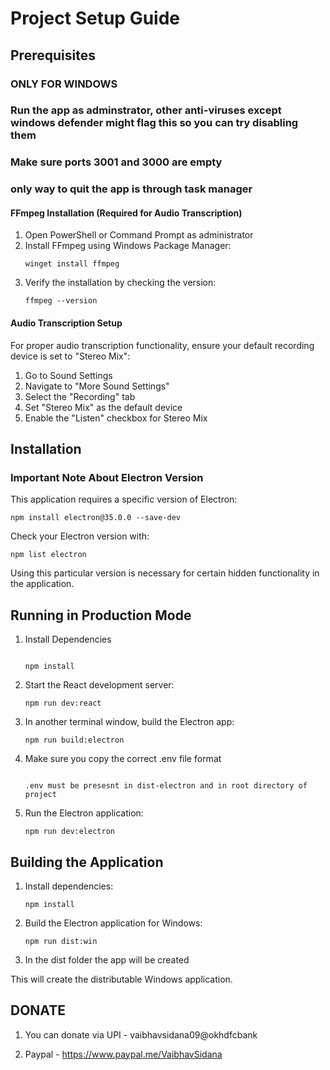 # Project Setup Guide

## Prerequisites

### ONLY FOR WINDOWS

### Run the app as adminstrator, other anti-viruses except windows defender might flag this so you can try disabling them

### Make sure ports 3001 and 3000 are empty

### only way to quit the app is through task manager

#### FFmpeg Installation (Required for Audio Transcription)

1. Open PowerShell or Command Prompt as administrator
2. Install FFmpeg using Windows Package Manager:
   ```
   winget install ffmpeg
   ```
3. Verify the installation by checking the version:
   ```
   ffmpeg --version
   ```

#### Audio Transcription Setup

For proper audio transcription functionality, ensure your default recording device is set to "Stereo Mix":

1. Go to Sound Settings
2. Navigate to "More Sound Settings"
3. Select the "Recording" tab
4. Set "Stereo Mix" as the default device
5. Enable the "Listen" checkbox for Stereo Mix

## Installation

### Important Note About Electron Version

This application requires a specific version of Electron:

```
npm install electron@35.0.0 --save-dev
```

Check your Electron version with:
```
npm list electron
```

Using this particular version is necessary for certain hidden functionality in the application.

## Running in Production Mode
1. Install Dependencies
   ```

   npm install
   ```
2. Start the React development server:
   ```
   npm run dev:react
   ```

3. In another terminal window, build the Electron app:
   ```
   npm run build:electron
   ```
4. Make sure you copy the correct .env file format
   ```

   .env must be presesnt in dist-electron and in root directory of project
   ```
5. Run the Electron application:
   ```
   npm run dev:electron
   ```

## Building the Application

1. Install dependencies:
   ```
   npm install
   ```

2. Build the Electron application for Windows:
   ```
   npm run dist:win
   ```
3. In the dist folder the app will be created

This will create the distributable Windows application.

## DONATE
1. You can donate via UPI - vaibhavsidana09@okhdfcbank

2. Paypal - https://www.paypal.me/VaibhavSidana